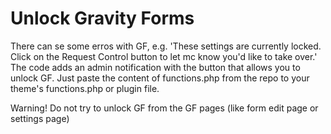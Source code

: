 # Unlock Gravity Forms
There can se some erros with GF, e.g. 'These settings are currently locked. Click on the Request Control button to let mc know you'd like to take over.' The code adds an admin notification with the button that allows you to unlock GF. Just paste the content of functions.php from the repo to your theme's functions.php or plugin file.

Warning! Do not try to unlock GF from the GF pages (like form edit page or settings page)
